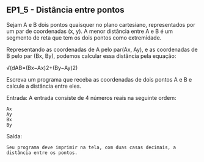 ## EP1_5 - Distância entre pontos

Sejam A e B dois pontos quaisquer no plano cartesiano, representados por um par de coordenadas (x, y). A menor distância entre A e B é um segmento de reta que tem os dois pontos como extremidade.

Representando as coordenadas de A pelo par(Ax, Ay), e as coordenadas de B pelo par (Bx, By), podemos calcular essa distância pela equação:

√(dAB=(Bx−Ax)2+(By−Ay)2)

Escreva um programa que receba as coordenadas de dois pontos A e B e calcule a distância entre eles.

Entrada:
A entrada consiste de 4 números reais na seguinte ordem:
```
Ax
Ay
Bx
By
```
Saída:
```
Seu programa deve imprimir na tela, com duas casas decimais, a distância entre os pontos.
```

